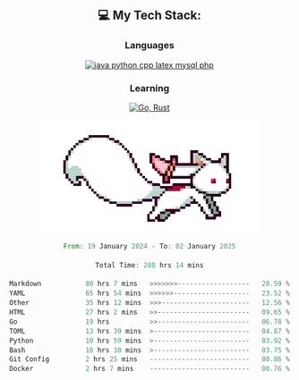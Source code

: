 
<div align="center">
<br>

## 💻 My Tech Stack:

### Languages

[![java python cpp latex mysql php](https://skillicons.dev/icons?i=java,python,cpp,latex,mysql,php)](https://skillicons.dev)

### Learning

[![Go, Rust](https://skillicons.dev/icons?i=go,rust)](https://skillicons.dev)

<center>

<img src="kyubey.gif" alt="Alt-Text" title="" >

</center>


<!--START_SECTION:waka-->

```rust
From: 19 January 2024 - To: 02 January 2025

Total Time: 280 hrs 14 mins

Markdown           80 hrs 7 mins   >>>>>>>------------------   28.59 %
YAML               65 hrs 54 mins  >>>>>>-------------------   23.52 %
Other              35 hrs 12 mins  >>>----------------------   12.56 %
HTML               27 hrs 2 mins   >>-----------------------   09.65 %
Go                 19 hrs          >>-----------------------   06.78 %
TOML               13 hrs 39 mins  >------------------------   04.87 %
Python             10 hrs 59 mins  >------------------------   03.92 %
Bash               10 hrs 30 mins  >------------------------   03.75 %
Git Config         2 hrs 25 mins   -------------------------   00.86 %
Docker             2 hrs 7 mins    -------------------------   00.76 %
```

<!--END_SECTION:waka-->
